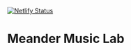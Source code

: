 [![Netlify Status](https://api.netlify.com/api/v1/badges/b449ac51-b787-4833-9898-75c2e871ed26/deploy-status)](https://app.netlify.com/sites/meandermusiclab/deploys)

# Meander Music Lab
